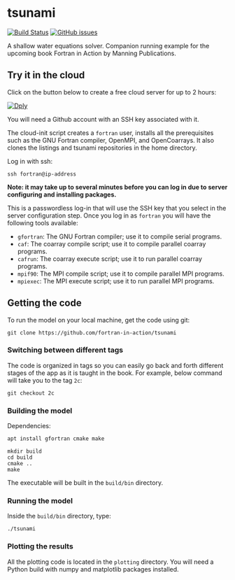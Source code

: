 # tsunami

[![Build Status](https://travis-ci.org/fortran-in-action/tsunami.svg?branch=master)](https://travis-ci.org/fortran-in-action/tsunami)
[![GitHub issues](https://img.shields.io/github/issues/fortran-in-action/tsunami.svg)](https://github.com/fortran-in-action/tsunami/issues)

A shallow water equations solver. Companion running example 
for the upcoming book Fortran in Action by Manning Publications.

## Try it in the cloud

Click on the button below to create a free cloud server for up to 2 hours:

[![Dply](https://dply.co/b.svg)](https://dply.co/b/lHbdM5wp)

You will need a Github account with an SSH key associated with it.

The cloud-init script creates a `fortran` user, installs all the 
prerequisites such as the GNU Fortran compiler, OpenMPI, and OpenCoarrays.
It also clones the listings and tsunami repositories in the home directory.

Log in with ssh:

```
ssh fortran@ip-address
```

**Note: it may take up to several minutes before you can log in
due to server configuring and installing packages.**

This is a passwordless log-in that will use the SSH key that you
select in the server configuration step.
Once you log in as `fortran` you will have the following tools available:

* `gfortran`: The GNU Fortran compiler; use it to compile serial programs.
* `caf`: The coarray compile script; use it to compile parallel coarray programs.
* `cafrun`: The coarray execute script; use it to run parallel coarray programs.
* `mpif90`: The MPI compile script; use it to compile parallel MPI programs.
* `mpiexec`: The MPI execute script; use it to run parallel MPI programs.

## Getting the code

To run the model on your local machine, get the code using git:

```
git clone https://github.com/fortran-in-action/tsunami
```

### Switching between different tags

The code is organized in tags so you can easily go back and forth 
different stages of the app as it is taught in the book.
For example, below command will take you to the tag `2c`:

```
git checkout 2c
```

### Building the model

Dependencies:

```sh
apt install gfortran cmake make
```

```
mkdir build
cd build
cmake ..
make
```

The executable will be built in the `build/bin` directory.

### Running the model

Inside the `build/bin` directory, type:

```
./tsunami
```

### Plotting the results

All the plotting code is located in the `plotting` directory.
You will need a Python build with numpy and matplotlib packages installed.
